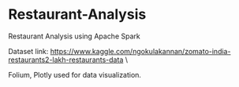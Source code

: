 # Restaurant-Analysis
Restaurant Analysis using Apache Spark

Dataset link: https://www.kaggle.com/ngokulakannan/zomato-india-restaurants2-lakh-restaurants-data \

Folium, Plotly used for data visualization.
